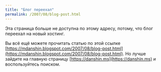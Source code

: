 ```yaml
---
title: "Блог переехал"
permalink: /2007/08/blog-post.html
---
```

Эта страница больше не доступна по этому адресу, потому, что блог переехал на новый хостинг.

Вы всё ещё можете прочитать статью по этой ссылке [https://mdanshin.blogspot.com/2007/08/blog-post.html](https://mdanshin.blogspot.com/2007/08/blog-post.html). Но лучше зайдите на главную страницу [https://danshin.ms](https://danshin.ms) и воспользуйтесь поиском.